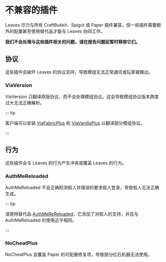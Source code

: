 # 不兼容的插件

Leaves 尽力与所有 CraftBukkit、Spigot 或 Paper 插件兼容，但一些插件需要额外的配置甚至使用替代品才能与 Leaves 协同工作。

**我们不会处理与这些插件相关的问题，请在报告问题前暂时移除它们。**

## 协议

这些插件会破坏 Leaves 的协议支持，导致模组无法正常通讯或玩家被踢出。

### ViaVersion

ViaVersion 只翻译原版协议，而不会处理模组协议。这会导致模组协议版本跨度过大无法正确解析。

::: tip

客户端可以安装 [ViaFabricPlus](https://modrinth.com/mod/viafabricplus) 和 [ViaVanillaPlus](https://modrinth.com/mod/viavanillaplus) 以翻译部分模组协议。

:::

## 行为

这些插件会与 Leaves 的行为产生冲突或覆盖 Leaves 的行为。

### AuthMeReloaded

AuthMeReloaded 不会正确检测假人并错误的要求假人登录，导致假人无法正确生成。

::: tip

请使用替代品 [AuthMeReReloaded](https://hangar.papermc.io/0D00_0721/AuthMeReReloaded)，它添加了对假人的支持，并且与 AuthMeReloaded 的使用近乎相同。

:::

### NoCheatPlus

NoCheatPlus 会覆盖 Paper 的可配置修复项，导致部分红石机器无法使用。
